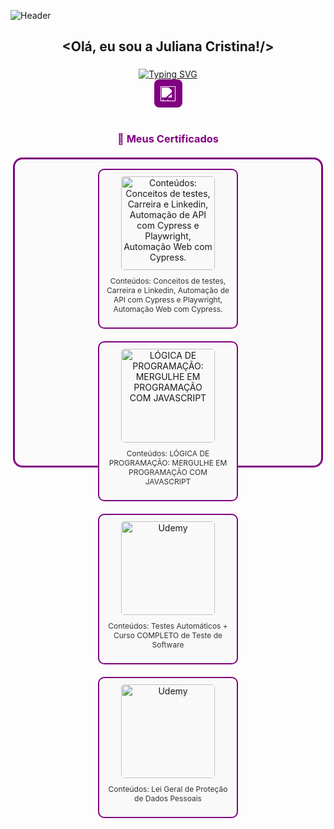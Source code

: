![Header](https://capsule-render.vercel.app/api?type=waving&height=130&color=gradient&customColorList=20&section=header)




###

<h2 align="center">&lt;Olá, eu sou a Juliana Cristina!/&gt;</h2>

###
<div align="center">
<a href="https://git.io/typing-svg"><img src="https://readme-typing-svg.demolab.com?font=Fira+Code&pause=1000&color=C536CAE1&width=435&lines=Em+constante+evolu%C3%A7%C3%A3o+em+FrontEnd" alt="Typing SVG" /></a>

<div align="center">
  <div style="width: 45px; height: 45px; background-color: #800080; border-radius: 8px; display: flex; align-items: center; justify-content: center;">
    <a href="https://www.linkedin.com/in/juliana-cristinaa/" target="_blank" style="text-decoration: none; border: none;">
      <img src="https://cdn.jsdelivr.net/gh/simple-icons/simple-icons/icons/linkedin.svg" alt="LinkedIn"
           style="width: 24px; height: 24px; filter: brightness(0) invert(1);" />
    </a>
  </div>
</div>
<h3 align="center" style="margin-top: 40px; color: #800080;">📜 Meus Certificados</h3>

<div style="
  width: 460px;
  height: 460px;
  border: 3px solid #800080;
  border-radius: 15px;
  padding: 15px;
  background-color: #fafafa;
  display: flex;
  flex-wrap: wrap;
  gap: 20px;
  justify-content: center;
  align-content: flex-start;
  margin: 20px auto;
">

  <!-- cartão 1 -->
  <div style="width: 200px; border: 2px solid #800080; border-radius: 10px; padding: 10px; background-color: #f9f9f9; text-align: center;">
    <a href="https://github.com/jucristinaa/certificados/blob/main/Qazando.jpeg" target="_blank">
      <img src="https://raw.githubusercontent.com/jucristinaa/certificados/main/Qazando.jpeg" 
           alt="Conteúdos: Conceitos de testes, Carreira e Linkedin, Automação de API com Cypress e Playwright, Automação Web com Cypress." 
           style="width: 150px; border-radius: 5px;">
    </a>
    <p style="margin-top: 10px; font-size: 12px; color: #333;">
      Conteúdos: Conceitos de testes, Carreira e Linkedin, Automação de API com Cypress e Playwright, Automação Web com Cypress.
    </p>
  </div>

  <!-- cartão 2 -->
  <div style="width: 200px; border: 2px solid #800080; border-radius: 10px; padding: 10px; background-color: #f9f9f9; text-align: center;">
    <a href="https://github.com/jucristinaa/Novo-Certificados-em-imagem/blob/main/Captura%20de%20tela%202025-08-12%20202523.jpg" target="_blank">
      <img src="https://raw.githubusercontent.com/jucristinaa/Novo-Certificados-em-imagem/main/Captura%20de%20tela%202025-08-12%20202523.jpg" 
           alt="LÓGICA DE PROGRAMAÇÃO: MERGULHE EM PROGRAMAÇÃO COM JAVASCRIPT" 
           style="width: 150px; border-radius: 5px;">
    </a>
    <p style="margin-top: 10px; font-size: 12px; color: #333;">
      Conteúdos: LÓGICA DE PROGRAMAÇÃO: MERGULHE EM PROGRAMAÇÃO COM JAVASCRIPT
    </p>
  </div>

  <!-- cartão 3 -->
  <div style="width: 200px; border: 2px solid #800080; border-radius: 10px; padding: 10px; background-color: #f9f9f9; text-align: center;">
    <a href="https://github.com/jucristinaa/Novo-Certificados-em-imagem/blob/main/teste%20automaticos.jpg" target="_blank">
      <img src="https://raw.githubusercontent.com/jucristinaa/Novo-Certificados-em-imagem/main/teste%20automaticos.jpg" 
           alt="Udemy" 
           style="width: 150px; border-radius: 5px;">
    </a>
    <p style="margin-top: 10px; font-size: 12px; color: #333;">
      Conteúdos: Testes Automáticos + Curso COMPLETO de Teste de Software
    </p>
  </div>

  <!-- cartão 4 -->
  <div style="width: 200px; border: 2px solid #800080; border-radius: 10px; padding: 10px; background-color: #f9f9f9; text-align: center;">
    <a href="https://github.com/jucristinaa/Novo-Certificados-em-imagem/blob/main/lgpd.jpg" target="_blank">
      <img src="https://raw.githubusercontent.com/jucristinaa/Novo-Certificados-em-imagem/main/lgpd.jpg" 
           alt="Udemy" 
           style="width: 150px; border-radius: 5px;">
    </a>
    <p style="margin-top: 10px; font-size: 12px; color: #333;">
      Conteúdos: Lei Geral de Proteção de Dados Pessoais
    </p>
  </div>

</div>
